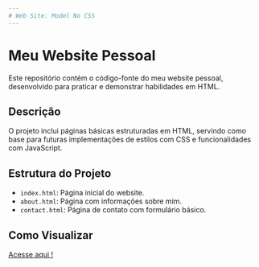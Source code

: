 ```yaml
---
# Web Site: Model No CSS
---
```

# Meu Website Pessoal

Este repositório contém o código-fonte do meu website pessoal, desenvolvido para praticar e demonstrar habilidades em HTML.

## Descrição

O projeto inclui páginas básicas estruturadas em HTML, servindo como base para futuras implementações de estilos com CSS e funcionalidades com JavaScript.

## Estrutura do Projeto

- `index.html`: Página inicial do website.
- `about.html`: Página com informações sobre mim.
- `contact.html`: Página de contato com formulário básico.

## Como Visualizar

[Acesse aqui !](https://devmoisessantos.github.io/meu-pessoal-website-html/)
